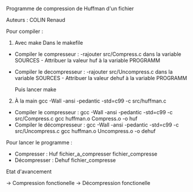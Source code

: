 
Programme de compression de Huffman d'un fichier

Auteurs :
COLIN Renaud

Pour compiler :
1) Avec make
Dans le makefile
 - Compiler le compresseur :
        -rajouter src/Compress.c dans la variable SOURCES
        - Attribuer la valeur huf à la variable PROGRAMM
  - Compiler le decompresseur :
        -rajouter src/Uncompress.c dans la variable SOURCES
        - Attribuer la valeur dehuf à la variable PROGRAMM

    Puis lancer make

2) À la main
 gcc -Wall -ansi -pedantic -std=c99 -c  src/huffman.c
  - Compiler le compresseur :
        gcc -Wall -ansi -pedantic -std=c99 -c src/Compress.c
        gcc huffman.o Compress.o -o huf
  - Compiler le décompresseur :
        gcc -Wall -ansi -pedantic -std=c99 -c src/Uncompress.c
        gcc huffman.o Uncompress.o -o dehuf

Pour lancer le programme :
 - Compresser : Huf fichier_a_compresser  fichier_compresse
 - Décompresser : Dehuf fichier_compresse

Etat d'avancement

-> Compression fonctionelle
-> Décompression fonctionelle
